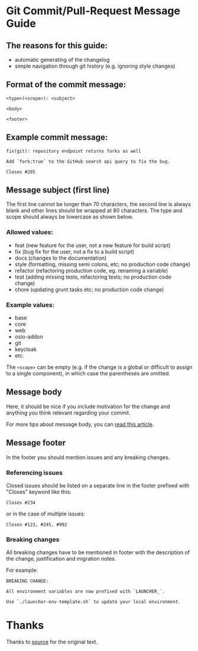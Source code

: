 # Git Commit/Pull-Request Message Guide

## The reasons for this guide:

- automatic generating of the changelog
- simple navigation through git history (e.g. ignoring style changes)

## Format of the commit message:

```
<type>(<scope>): <subject>

<body>

<footer>
```

## Example commit message:

```
fix(git): repository endpoint returns forks as well

Add `fork:true` to the GitHub search api query to fix the bug.

Closes #285
```

## Message subject (first line)

The first line cannot be longer than 70 characters, the second line is always blank and other lines should be wrapped at 80 characters. The type and scope should always be lowercase as shown below.

### Allowed <type> values:

- feat (new feature for the user, not a new feature for build script)
- fix (bug fix for the user, not a fix to a build script)
- docs (changes to the documentation)
- style (formatting, missing semi colons, etc; no production code change)
- refactor (refactoring production code, eg. renaming a variable)
- test (adding missing tests, refactoring tests; no production code change)
- chore (updating grunt tasks etc; no production code change)

### Example <scope> values:

- base
- core
- web
- osio-addon
- git
- keycloak
- etc.

The `<scope>` can be empty (e.g. if the change is a global or difficult to assign to a single component), in which case the parentheses are omitted.

## Message body

Here, it should be nice if you include motivation for the change and anything you think relevant regarding your commit.

For more tips about message body, you can [read this article](http://tbaggery.com/2008/04/19/a-note-about-git-commit-messages.html).

## Message footer

In the footer you should mention issues and any breaking changes.

### Referencing issues

Closed issues should be listed on a separate line in the footer prefixed with "Closes" keyword like this:

```
Closes #234
```

or in the case of multiple issues:

```
Closes #123, #245, #992
```

### Breaking changes

All breaking changes have to be mentioned in footer with the description of the change, justification and migration notes.

For example:

```
BREAKING CHANGE:

All environment variables are now prefixed with `LAUNCHER_`.

Use `./launcher-env-template.sh` to update your local environment.
```

# Thanks

Thanks to [source](http://karma-runner.github.io/2.0/dev/git-commit-msg.html) for the original text.
